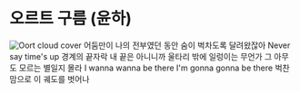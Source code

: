 # 오르트 구름 (윤하)
![Oort cloud cover](./cover_picture.jpg)
어둠만이 나의 전부였던 동안
숨이 벅차도록 달려왔잖아
Never say time's up
경계의 끝자락
내 끝은 아니니까
울타리 밖에 일렁이는 무언가
그 아무도 모르는 별일지 몰라
I wanna wanna be there
I'm gonna gonna be there
벅찬 맘으로 이 궤도를 벗어나
